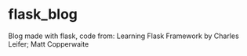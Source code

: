 # flask_blog

Blog made with flask, code from:
Learning Flask Framework
by Charles Leifer; Matt Copperwaite